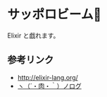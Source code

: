 # サッポロビーム:high_brightness:

Elixir と戯れます。

参考リンク
----
- <http://elixir-lang.org/>
- [ヽ（´・肉・｀）ノログ](http://niku.name/articles/)
